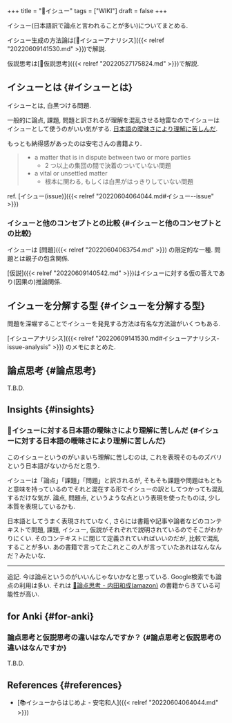 +++
title = "📝イシュー"
tags = ["WIKI"]
draft = false
+++

イシュー(日本語訳で論点と言われることが多い)についてまとめる.

イシュー生成の方法論は[📝イシューアナリシス]({{< relref "20220609141530.md" >}})で解説.

仮説思考は[📝仮説思考]({{< relref "20220527175824.md" >}})で解説.


## イシューとは {#イシューとは}

イシューとは, 白黒つける問題.

一般的に論点, 課題, 問題と訳されるが理解を混乱させる地雷なのでイシューはイシューとして使うのがいい気がする. [日本語の曖昧さにより理解に苦しんだ](#イシューに対する日本語の曖昧さにより理解に苦しんだ).

もっとも納得感があったのは安宅さんの書籍より.

> -   a matter that is in dispute between two or more parties
>     -   2 つ以上の集団の間で決着のついていない問題
> -   a vital or unsettled matter
>     -   根本に関わる, もしくは白黒がはっきりしていない問題

ref. [イシュー(issue)]({{< relref "20220604064044.md#イシュー--issue" >}})


### イシューと他のコンセプトとの比較 {#イシューと他のコンセプトとの比較}

イシューは [問題]({{< relref "20220604063754.md" >}}) の限定的な一種. 問題とは親子の包含関係.

[仮説]({{< relref "20220609140542.md" >}})はイシューに対する仮の答えであり(因果の)推論関係.


## イシューを分解する型 {#イシューを分解する型}

問題を深堀することでイシューを発見する方法は有名な方法論がいくつもある.

[イシューアナリシス]({{< relref "20220609141530.md#イシューアナリシス-issue-analysis" >}}) のメモにまとめた.


## 論点思考 {#論点思考}

T.B.D.


## Insights {#insights}


### 🤔イシューに対する日本語の曖昧さにより理解に苦しんだ {#イシューに対する日本語の曖昧さにより理解に苦しんだ}

このイシューというのがいまいち理解に苦しむのは, これを表現そのものズバリという日本語がないからだと思う.

イシューは「論点」「課題」「問題」と訳されるが, そもそも課題や問題はもともと意味を持っているのでそれと混在する形でイシューの訳としてつかっても混乱するだけな気が. 論点, 問題点, というような点という表現を使ったものは, 少し本質を表現しているかも.

日本語としてうまく表現されていなく, さらには書籍や記事や論者などのコンテキストで問題, 課題, イシュー, 仮説がそれぞれで説明されているのでそこがわかりにくい. そのコンテキストに閉じて定義されていればいいのだが, 比較で混乱することが多い. あの書籍で言ってたこれとこの人が言っていたあれはなんなんだ？みたいな.

---

追記. 今は論点というのがいいんじゃないかなと思っている. Google検索でも論点の利用は多い. それは [🔗論点思考 - 内田和成(amazon)](https://www.amazon.co.jp/dp/B009RO867O) の書籍からきている可能性が高い.


## for Anki {#for-anki}


### 論点思考と仮説思考の違いはなんですか？ {#論点思考と仮説思考の違いはなんですか}

T.B.D.


## References {#references}

-   [📚イシューからはじめよ - 安宅和人]({{< relref "20220604064044.md" >}})
